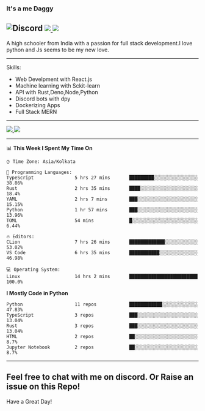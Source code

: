 
### It's a me Daggy

![Discord](https://img.shields.io/discord/491175207122370581?color=black&label=Discord&logo=discord) ![](https://img.shields.io/endpoint?url=https://dev.discordprofiles.me/api/badge/vscode/491174779278065689)<a href="https://github.com/Daggy1234">
  <img src="https://komarev.com/ghpvc/?username=Daggy1234&style=flat-square" />
</a>
 ----

A high schooler from India with a passion for full stack development.I love python and Js seems to be my new love. 

-----

Skills:

- Web Develpment with React.js
- Machine learning with Sckit-learn
- API with Rust,Deno,Node,Python
- Discord bots with dpy
- Dockerizing Apps
- Full Stack MERN

-----
<a href="https://github.com/Daggy1234">
  <img src="https://github-readme-stats.vercel.app/api?username=Daggy1234&show_icons=true&hide_border=true" />
</a><a href="https://github.com/Daggy1234">
  <img src="https://github-readme-stats.vercel.app/api/top-langs/?username=Daggy1234&layout=compact&langs_count=9&hide=css,html" />
</a>

---

<!--START_SECTION:waka-->
📊 **This Week I Spent My Time On** 

```text
⌚︎ Time Zone: Asia/Kolkata

💬 Programming Languages: 
TypeScript               5 hrs 27 mins       █████████░░░░░░░░░░░░░░░░   38.86% 
Rust                     2 hrs 35 mins       ████░░░░░░░░░░░░░░░░░░░░░   18.4% 
YAML                     2 hrs 7 mins        ███░░░░░░░░░░░░░░░░░░░░░░   15.15% 
Python                   1 hr 57 mins        ███░░░░░░░░░░░░░░░░░░░░░░   13.96% 
TOML                     54 mins             █░░░░░░░░░░░░░░░░░░░░░░░░   6.44%

🔥 Editors: 
CLion                    7 hrs 26 mins       █████████████░░░░░░░░░░░░   53.02% 
VS Code                  6 hrs 35 mins       ███████████░░░░░░░░░░░░░░   46.98%

💻 Operating System: 
Linux                    14 hrs 2 mins       █████████████████████████   100.0%

```

**I Mostly Code in Python** 

```text
Python                   11 repos            ████████████░░░░░░░░░░░░░   47.83% 
TypeScript               3 repos             ███░░░░░░░░░░░░░░░░░░░░░░   13.04% 
Rust                     3 repos             ███░░░░░░░░░░░░░░░░░░░░░░   13.04% 
HTML                     2 repos             ██░░░░░░░░░░░░░░░░░░░░░░░   8.7% 
Jupyter Notebook         2 repos             ██░░░░░░░░░░░░░░░░░░░░░░░   8.7%

```



<!--END_SECTION:waka-->

---

Feel free to chat with me on discord. Or Raise an issue on this Repo!
-----
Have a Great Day!

